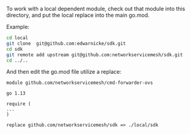 To work with a local dependent module, check out that module into this
directory, and put the local replace into the main go.mod.

Example:

```bash
cd local
git clone  git@github.com:edwarnicke/sdk.git
cd sdk
git remote add upstream git@github.com:networkservicemesh/sdk.git
cd ../..
```

And then edit the go.mod file utilize a replace:

```vgo
module github.com/networkservicemesh/cmd-forwarder-ovs

go 1.13

require (
...
)

replace github.com/networkservicemesh/sdk => ./local/sdk
```

